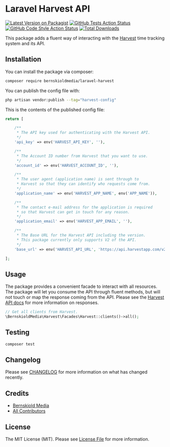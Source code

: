 # Laravel Harvest API

[![Latest Version on Packagist](https://img.shields.io/packagist/v/bernskioldmedia/laravel-harvest.svg?style=flat-square)](https://packagist.org/packages/bernskioldmedia/laravel-harvest)
[![GitHub Tests Action Status](https://img.shields.io/github/workflow/status/bernskioldmedia/laravel-harvest/run-tests?label=tests)](https://github.com/bernskioldmedia/laravel-harvest/actions?query=workflow%3Arun-tests+branch%3Amain)
[![GitHub Code Style Action Status](https://img.shields.io/github/workflow/status/bernskioldmedia/laravel-harvest/Check%20&%20fix%20styling?label=code%20style)](https://github.com/bernskioldmedia/laravel-harvest/actions?query=workflow%3A"Check+%26+fix+styling"+branch%3Amain)
[![Total Downloads](https://img.shields.io/packagist/dt/bernskioldmedia/laravel-harvest.svg?style=flat-square)](https://packagist.org/packages/bernskioldmedia/laravel-harvest)

This package adds a fluent way of interacting with the [Harvest](https://getharvest.com) time tracking system and its
API.

## Installation

You can install the package via composer:

```bash
composer require bernskioldmedia/laravel-harvest
```

You can publish the config file with:

```bash
php artisan vendor:publish --tag="harvest-config"
```

This is the contents of the published config file:

```php
return [

    /**
     * The API key used for authenticating with the Harvest API.
     */
    'api_key' => env('HARVEST_API_KEY', ''),

    /**
     * The Account ID number from Harvest that you want to use.
     */
    'account_id' => env('HARVEST_ACCOUNT_ID', ''),

    /**
     * The user agent (application name) is sent through to
     * Harvest so that they can identify who requests come from.
     */
    'application_name' => env('HARVEST_APP_NAME', env('APP_NAME')),

    /**
     * The contact e-mail address for the application is required
     * so that Harvest can get in touch for any reason.
     */
    'application_email' => env('HARVEST_APP_EMAIL', ''),

    /**
     * The Base URL for the Harvest API including the version.
     * This package currently only supports V2 of the API.
     */
    'base_url' => env('HARVEST_API_URL', 'https://api.harvestapp.com/v2'),

];
```

## Usage

The package provides a convenient facade to interact with all resources. The package will let you consume the API
through fluent methods, but will not touch or map the response coming from the API. Please see the [Harvest API docs](#)
for more information on responses.

```php
// Get all clients from Harvest.
\BernskioldMedia\Harvest\Facades\Harvest::clients()->all();
```

## Testing

```bash
composer test
```

## Changelog

Please see [CHANGELOG](CHANGELOG.md) for more information on what has changed recently.

## Credits

- [Bernskiold Media](https://github.com/bernskioldmedia)
- [All Contributors](../../contributors)

## License

The MIT License (MIT). Please see [License File](LICENSE.md) for more information.
